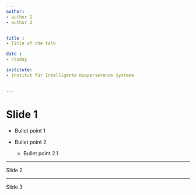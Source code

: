 ```yaml
---
author:
- author 1
- author 2


title :
- Title of the talk

date :
- \today

institute:
- Institut für Intelligente Kooperierende Systeme


---
```


# Slide 1

* Bullet point 1
* Bullet point 2

  * Bullet point 2.1

---

Slide 2

---

Slide 3

